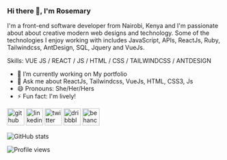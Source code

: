 ### Hi there 👋, I'm Rosemary

I'm a front-end software developer from Nairobi, Kenya and I'm passionate about about creative modern web designs and technology. Some of the technologies I enjoy working with includes JavaScript, APIs, ReactJs, Ruby, Tailwindcss, AntDesign, SQL, Jquery and VueJs.

Skills: VUE JS / REACT / JS / HTML / CSS / TAILWINDCSS / ANTDESIGN

- 🔭 I’m currently working on My portfolio 
- 💬 Ask me about ReactJs, Tailwindcss, VueJs, HTML, CSS3, Js  
- 😄 Pronouns: She/Her/Hers 
- ⚡ Fun fact: I'm lively! 


[<img src='https://cdn.jsdelivr.net/npm/simple-icons@3.0.1/icons/github.svg' alt='github' height='40'>](https://github.com/maryanne-njeri)  [<img src='https://cdn.jsdelivr.net/npm/simple-icons@3.0.1/icons/linkedin.svg' alt='linkedin' height='40'>](https://www.linkedin.com/in/rosemary-njeri-892b921b3/)  [<img src='https://cdn.jsdelivr.net/npm/simple-icons@3.0.1/icons/twitter.svg' alt='twitter' height='40'>](https://twitter.com/maryanjeryrose)  [<img src='https://cdn.jsdelivr.net/npm/simple-icons@3.0.1/icons/dribbble.svg' alt='dribbble' height='40'>](https://dribbble.com/rosemarynjeri)  [<img src='https://cdn.jsdelivr.net/npm/simple-icons@3.0.1/icons/behance.svg' alt='behance' height='40'>](https://www.behance.net/rosemarygathua)  

![GitHub stats](https://github-readme-stats.vercel.app/api?username=maryanne-njeri&show_icons=true)  

![Profile views](https://gpvc.arturio.dev/maryanne-njeri)  
